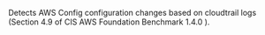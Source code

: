 Detects AWS Config configuration changes based on cloudtrail logs (Section 4.9 of CIS AWS Foundation Benchmark 1.4.0 ).

